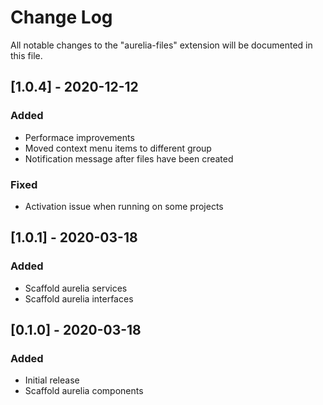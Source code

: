 # Change Log

All notable changes to the "aurelia-files" extension will be documented in this file.

## [1.0.4] - 2020-12-12
### Added
- Performace improvements
- Moved context menu items to different group
- Notification message after files have been created
### Fixed
- Activation issue when running on some projects

## [1.0.1] - 2020-03-18
### Added
- Scaffold aurelia services
- Scaffold aurelia interfaces

## [0.1.0] - 2020-03-18
### Added
- Initial release
- Scaffold aurelia components